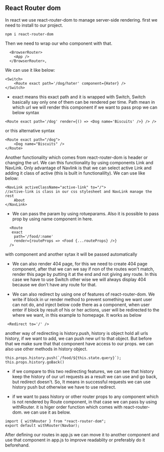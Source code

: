 ## React Router dom

In react we use react-router-dom to manage server-side rendering. first we need to install to our project.

```
npm i react-router-dom
```

Then we need to wrap our who component with that.

```
  <BrowserRouter>
    <App />
  </BrowserRouter>,
```

We can use it like below:

```
<Switch>
    <Route exact path='/dog/hater' component={Hater} />
</Switch>
```

- exact means this exact path and it is wrapped with Switch, Switch basically say only one of them can be rendered per time.
  Path mean in which url we will render this component
  if we want to pass prop we can below syntax

```
<Route exact path='/dog' render={() => <Dog name='Biscuits' />} /> />
```

or this alternative syntax

```
<Route exact path="/dog">
    <Dog name="Biscuits" />
</Route>
```

Another functionality which comes from react-router-dom is header or changing the url.
We can this functionality by using components Link and NavLink. Only advantage of Navlink is that we can select active Link and adding it class of active (this is built in functionalilty). We can use like below:

```
<NavLink activeClassName="active-link" to="/">
//active-link is class in our css stylesheet and NavLink manage the rest
    About
</NavLink>
```

- We can pass the param by using rotueparams. Also it is possible to pass prop by using name component in here.

```
  <Route
   exact
    path='/food/:name'
    render={routeProps => <Food {...routeProps} />}
  />
```

with component and another sytax it will be passed automatically

- We can also render 404 page, for this we need to create 404 page component, after that we can we say if non of the routes won't match, render this page by putting it at the end and not giving any route. In this case we have to use Switch other wise we will always display 404 because we don't have any route for that.

- We can also redirect by using one of features of react-router-dom. We write if block in ur render method to prevent something we want user can not do, and inject below code there as a component, when user enter if block by result of his or her actions, user will be redirected to the where we want, in this example to homepage. It works as below

```
 <Redirect to='/' />
```

another way of redirecting is history.push, history is object hold all urls history, if we want to add, we can push new url to that object. But before that we make sure that that component have access to our props. we can also use other methods in history object.

```
this.props.history.push(`/food/${this.state.query}`);
this.props.history.goBack()
```

- if we compare to this two redirecting features, we can see that history keep the history of our url requests as a result we can use and go back, but redirect doesn't. So, It means in successful requests we can use history push but otherwise we have to use redirect.

- if we want to pass history or other router props to any component which is not rendered by Route component, in that case we can pass by using withRouter. it is higer order function which comes with react-router-dom. we can use it as below.

```
import { withRouter } from "react-router-dom";
export default withRouter(Navbar);
```

After defining our routes in app.js we can move it to another component and use that component in app.js to improve readablity or preferably do it beforehand. 
